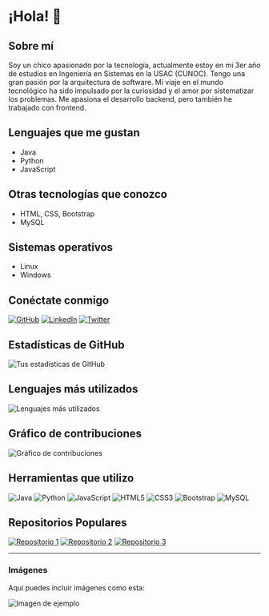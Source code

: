 # ¡Hola! 👋

## Sobre mí

Soy un chico apasionado por la tecnología, actualmente estoy en mi 3er año de estudios en Ingeniería en Sistemas en la USAC (CUNOC). Tengo una gran pasión por la arquitectura de software. Mi viaje en el mundo tecnológico ha sido impulsado por la curiosidad y el amor por sistematizar los problemas. Me apasiona el desarrollo backend, pero también he trabajado con frontend.

## Lenguajes que me gustan

- Java
- Python
- JavaScript

## Otras tecnologías que conozco

- HTML, CSS, Bootstrap
- MySQL

## Sistemas operativos

- Linux
- Windows

## Conéctate conmigo

[![GitHub](https://img.shields.io/badge/GitHub-000?style=for-the-badge&logo=github&logoColor=white)](https://github.com/tu_usuario)
[![LinkedIn](https://img.shields.io/badge/LinkedIn-0077B5?style=for-the-badge&logo=linkedin&logoColor=white)](https://www.linkedin.com/in/tu_usuario/)
[![Twitter](https://img.shields.io/badge/Twitter-1DA1F2?style=for-the-badge&logo=twitter&logoColor=white)](https://twitter.com/tu_usuario)

## Estadísticas de GitHub

![Tus estadísticas de GitHub](https://github-readme-stats.vercel.app/api?username=Cruz-Zapil&show_icons=true&theme=dark)

## Lenguajes más utilizados

![Lenguajes más utilizados](https://github-readme-stats.vercel.app/api/top-langs/?username=Cruz-Zapil&layout=compact&theme=dark)

## Gráfico de contribuciones

![Gráfico de contribuciones](https://github-readme-streak-stats.herokuapp.com/?user=Cruz-Zapil&theme=dark)

## Herramientas que utilizo

![Java](https://img.shields.io/badge/Java-ED8B00?style=for-the-badge&logo=java&logoColor=white)
![Python](https://img.shields.io/badge/Python-3776AB?style=for-the-badge&logo=python&logoColor=white)
![JavaScript](https://img.shields.io/badge/JavaScript-F7DF1E?style=for-the-badge&logo=javascript&logoColor=black)
![HTML5](https://img.shields.io/badge/HTML5-E34F26?style=for-the-badge&logo=html5&logoColor=white)
![CSS3](https://img.shields.io/badge/CSS3-1572B6?style=for-the-badge&logo=css3&logoColor=white)
![Bootstrap](https://img.shields.io/badge/Bootstrap-563D7C?style=for-the-badge&logo=bootstrap&logoColor=white)
![MySQL](https://img.shields.io/badge/MySQL-4479A1?style=for-the-badge&logo=mysql&logoColor=white)

## Repositorios Populares

[![Repositorio 1](https://github-readme-stats.vercel.app/api/pin/?username=tu_usuario&repo=repositorio1&theme=dark)](https://github.com/tu_usuario/repositorio1)
[![Repositorio 2](https://github-readme-stats.vercel.app/api/pin/?username=tu_usuario&repo=repositorio2&theme=dark)](https://github.com/tu_usuario/repositorio2)
[![Repositorio 3](https://github-readme-stats.vercel.app/api/pin/?username=tu_usuario&repo=repositorio3&theme=dark)](https://github.com/tu_usuario/repositorio3)

---

### Imágenes

Aquí puedes incluir imágenes como esta:

![Imagen de ejemplo](ruta/a/tu/imagen.png)
